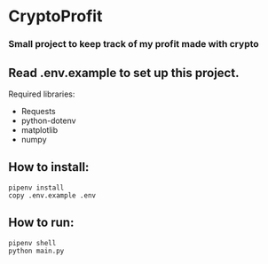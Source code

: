 # CryptoProfit
### Small project to keep track of my profit made with crypto

## Read .env.example to set up this project.

Required libraries:
- Requests
- python-dotenv
- matplotlib
- numpy

## How to install: 
``` shell
pipenv install
copy .env.example .env
```
## How to run:
``` shell
pipenv shell
python main.py
```